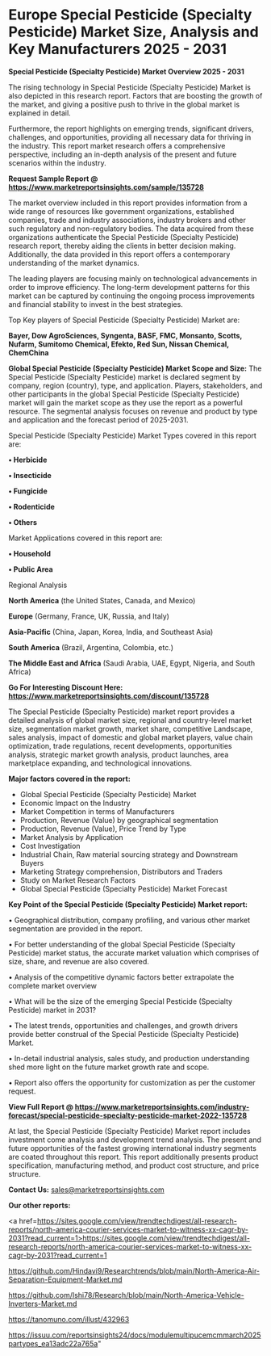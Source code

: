 # Europe Special Pesticide (Specialty Pesticide) Market Size, Analysis and Key Manufacturers 2025 - 2031

<Strong> Special Pesticide (Specialty Pesticide) Market Overview 2025 - 2031</strong>

The rising technology in Special Pesticide (Specialty Pesticide) Market is also depicted in this research report. Factors that are boosting the growth of the market, and giving a positive push to thrive in the global market is explained in detail.

Furthermore, the report highlights on emerging trends, significant drivers, challenges, and opportunities, providing all necessary data for thriving in the industry. This report market research offers a comprehensive perspective, including an in-depth analysis of the present and future scenarios within the industry.

<strong>Request Sample Report @ <a href=https://www.marketreportsinsights.com/sample/135728>https://www.marketreportsinsights.com/sample/135728</a></strong>

The market overview included in this report provides information from a wide range of resources like government organizations, established companies, trade and industry associations, industry brokers and other such regulatory and non-regulatory bodies. The data acquired from these organizations authenticate the Special Pesticide (Specialty Pesticide) research report, thereby aiding the clients in better decision making. Additionally, the data provided in this report offers a contemporary understanding of the market dynamics.

The leading players are focusing mainly on technological advancements in order to improve efficiency. The long-term development patterns for this market can be captured by continuing the ongoing process improvements and financial stability to invest in the best strategies.

Top Key players of Special Pesticide (Specialty Pesticide) Market are:

<strong>Bayer, Dow AgroSciences, Syngenta, BASF, FMC, Monsanto, Scotts, Nufarm, Sumitomo Chemical, Efekto, Red Sun, Nissan Chemical, ChemChina</strong>

<strong><b>Global Special Pesticide (Specialty Pesticide) Market Scope and Size:</b></strong>
The Special Pesticide (Specialty Pesticide) market is declared segment by company, region (country), type, and application. Players, stakeholders, and other participants in the global Special Pesticide (Specialty Pesticide) market will gain the market scope as they use the report as a powerful resource. The segmental analysis focuses on revenue and product by type and application and the forecast period of 2025-2031.

Special Pesticide (Specialty Pesticide) Market Types covered in this report are:

<strong>• Herbicide

• Insecticide

• Fungicide

• Rodenticide

• Others</strong>

Market Applications covered in this report are:

<strong>• Household

• Public Area</strong> 

Regional Analysis

<strong>North America</strong> (the United States, Canada, and Mexico)

<strong>Europe</strong> (Germany, France, UK, Russia, and Italy)

<strong>Asia-Pacific</strong> (China, Japan, Korea, India, and Southeast Asia)

<strong>South America</strong> (Brazil, Argentina, Colombia, etc.)

<strong>The Middle East and Africa</strong> (Saudi Arabia, UAE, Egypt, Nigeria, and South Africa)

<strong>Go For Interesting Discount Here: <a href=https://www.marketreportsinsights.com/discount/135728>https://www.marketreportsinsights.com/discount/135728</a></strong>

The Special Pesticide (Specialty Pesticide) market report provides a detailed analysis of global market size, regional and country-level market size, segmentation market growth, market share, competitive Landscape, sales analysis, impact of domestic and global market players, value chain optimization, trade regulations, recent developments, opportunities analysis, strategic market growth analysis, product launches, area marketplace expanding, and technological innovations.

<strong><b>Major factors covered in the report:</b></strong>
<ul>
  <li>Global Special Pesticide (Specialty Pesticide) Market </li>
  <li>Economic Impact on the Industry</li>
  <li>Market Competition in terms of Manufacturers</li>
  <li>Production, Revenue (Value) by geographical segmentation</li>
  <li>Production, Revenue (Value), Price Trend by Type</li>
  <li>Market Analysis by Application</li>
  <li>Cost Investigation</li>
  <li>Industrial Chain, Raw material sourcing strategy and Downstream Buyers</li>
  <li>Marketing Strategy comprehension, Distributors and Traders</li>
  <li>Study on Market Research Factors</li>
  <li>Global Special Pesticide (Specialty Pesticide) Market Forecast</li>
</ul>

<strong><b>Key Point of the Special Pesticide (Specialty Pesticide) Market report:</b></strong>

• Geographical distribution, company profiling, and various other market segmentation are provided in the report.

• For better understanding of the global Special Pesticide (Specialty Pesticide) market status, the accurate market valuation which comprises of size, share, and revenue are also covered.

• Analysis of the competitive dynamic factors better extrapolate the complete market overview

• What will be the size of the emerging Special Pesticide (Specialty Pesticide) market in 2031?

• The latest trends, opportunities and challenges, and growth drivers provide better construal of the Special Pesticide (Specialty Pesticide) Market.

• In-detail industrial analysis, sales study, and production understanding shed more light on the future market growth rate and scope.

• Report also offers the opportunity for customization as per the customer request.

<strong><b>View Full Report @ <a href=https://www.marketreportsinsights.com/industry-forecast/special-pesticide-specialty-pesticide-market-2022-135728>https://www.marketreportsinsights.com/industry-forecast/special-pesticide-specialty-pesticide-market-2022-135728</a></b></strong>


At last, the Special Pesticide (Specialty Pesticide) Market report includes investment come analysis and development trend analysis. The present and future opportunities of the fastest growing international industry segments are coated throughout this report. This report additionally presents product specification, manufacturing method, and product cost structure, and price structure.

<strong>Contact Us:</strong>
sales@marketreportsinsights.com

<strong>Our other reports:</strong>

<a href=https://sites.google.com/view/trendtechdigest/all-research-reports/north-america-courier-services-market-to-witness-xx-cagr-by-2031?read_current=1>https://sites.google.com/view/trendtechdigest/all-research-reports/north-america-courier-services-market-to-witness-xx-cagr-by-2031?read_current=1</a>

<a href=https://github.com/Hindavi9/Researchtrends/blob/main/North-America-Air-Separation-Equipment-Market.md>https://github.com/Hindavi9/Researchtrends/blob/main/North-America-Air-Separation-Equipment-Market.md</a>

<a href=https://github.com/Ishi78/Research/blob/main/North-America-Vehicle-Inverters-Market.md>https://github.com/Ishi78/Research/blob/main/North-America-Vehicle-Inverters-Market.md</a>

<a href=https://tanomuno.com/illust/432963>https://tanomuno.com/illust/432963</a>

<a href=https://issuu.com/reportsinsights24/docs/modulemultipucemcmmarch2025partypes_ea13adc22a765a>https://issuu.com/reportsinsights24/docs/modulemultipucemcmmarch2025partypes_ea13adc22a765a</a>"
